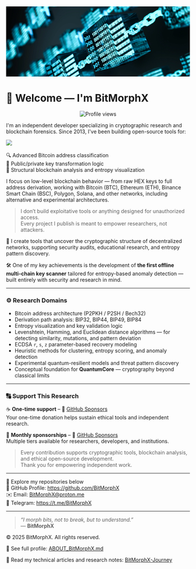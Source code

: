 ![BitMorphX Banner](assets/cover.png)

# 👋 Welcome — I'm BitMorphX

<p align="center">
  <img src="https://komarev.com/ghpvc/?username=BitMorphX&label=Profile%20views&color=gray&style=flat" alt="Profile views"/>

I'm an independent developer specializing in cryptographic research and blockchain forensics. Since 2013, I've been building open-source tools for:

<img src="https://github-readme-stats-flax-five-56.vercel.app/api?username=BitMorphX&show_icons=true&theme=tokyonight&count_private=true&cache_seconds=1800" />

🔍 Advanced Bitcoin address classification  
🔐 Public/private key transformation logic  
🧠 Structural blockchain analysis and entropy visualization  

I focus on low-level blockchain behavior — from raw HEX keys to full address derivation, working with Bitcoin (BTC), Ethereum (ETH), Binance Smart Chain (BSC), Polygon, Solana, and other networks, including alternative and experimental architectures.

> I don’t build exploitative tools or anything designed for unauthorized access.  
> Every project I publish is meant to empower researchers, not attackers.

🧭 I create tools that uncover the cryptographic structure of decentralized networks, supporting security audits, educational research, and entropy pattern discovery.

🛠️ One of my key achievements is the development of **the first offline multi-chain key scanner** tailored for entropy-based anomaly detection — built entirely with security and research in mind.

---

### ⚙️ Research Domains

- Bitcoin address architecture (P2PKH / P2SH / Bech32)  
- Derivation path analysis: BIP32, BIP44, BIP49, BIP84  
- Entropy visualization and key validation logic  
- Levenshtein, Hamming, and Euclidean distance algorithms — for detecting similarity, mutations, and pattern deviation  
- ECDSA `r`, `s`, `z` parameter-based recovery modeling  
- Heuristic methods for clustering, entropy scoring, and anomaly detection  
- Experimental quantum-resilient models and threat pattern discovery  
- Conceptual foundation for **QuantumCore** — cryptography beyond classical limits

---

### 🔠 Support This Research

☕ **One-time support** – 🙏 [GitHub Sponsors](https://github.com/sponsors/BitMorphX)  
Your one-time donation helps sustain ethical tools and independent research.

🌱 **Monthly sponsorships** – 💚 [GitHub Sponsors](https://github.com/sponsors/BitMorphX)  
Multiple tiers available for researchers, developers, and institutions.

> Every contribution supports cryptographic tools, blockchain analysis, and ethical open-source development.  
> Thank you for empowering independent work.

---

📁 Explore my repositories below  
🔗 GitHub Profile: https://github.com/BitMorphX  
✉️ Email: BitMorphX@proton.me  
💬 Telegram: https://t.me/BitMorphX

---
> _“I morph bits, not to break, but to understand.”_  
> — **BitMorphX**

© 2025 BitMorphX. All rights reserved.

🔎 See full profile: [ABOUT_BitMorphX.md](ABOUT_BitMorphX.md)

📘 Read my technical articles and research notes: [BitMorphX-Journey](https://github.com/BitMorphX/BitMorphX-Journey)
